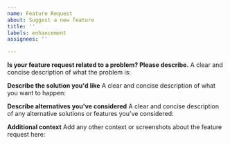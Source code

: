 ```yaml
---
name: Feature Request
about: Suggest a new feature
title: ''
labels: enhancement
assignees: ''

---
```


**Is your feature request related to a problem? Please describe.**
A clear and concise description of what the problem is:


**Describe the solution you'd like**
A clear and concise description of what you want to happen:


**Describe alternatives you've considered**
A clear and concise description of any alternative solutions or features you've considered:


**Additional context**
Add any other context or screenshots about the feature request here:

